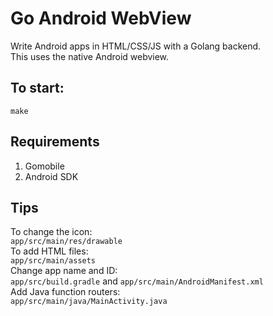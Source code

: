 # Go Android WebView
Write Android apps in HTML/CSS/JS with a Golang backend.  
This uses the native Android webview.

## To start:
`make`

## Requirements
1. Gomobile
2. Android SDK

## Tips
To change the icon:  
`app/src/main/res/drawable`  
To add HTML files:  
`app/src/main/assets`  
Change app name and ID:  
`app/src/build.gradle` and `app/src/main/AndroidManifest.xml`  
Add Java function routers:  
`app/src/main/java/MainActivity.java`  

